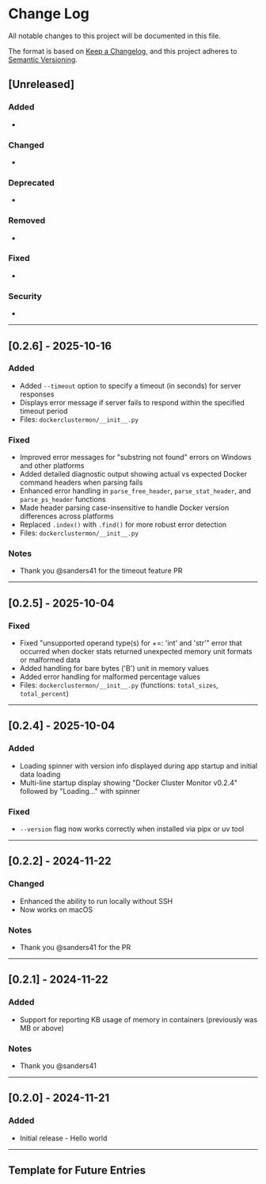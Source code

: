 # Change Log

All notable changes to this project will be documented in this file.

The format is based on [Keep a Changelog](https://keepachangelog.com/en/1.1.0/),
and this project adheres to [Semantic Versioning](https://semver.org/spec/v2.0.0.html).

## [Unreleased]

### Added
-

### Changed
-

### Deprecated
- 

### Removed
- 

### Fixed
-

### Security
-

---

## [0.2.6] - 2025-10-16

### Added
- Added `--timeout` option to specify a timeout (in seconds) for server responses
- Displays error message if server fails to respond within the specified timeout period
- Files: `dockerclustermon/__init__.py`

### Fixed
- Improved error messages for "substring not found" errors on Windows and other platforms
- Added detailed diagnostic output showing actual vs expected Docker command headers when parsing fails
- Enhanced error handling in `parse_free_header`, `parse_stat_header`, and `parse_ps_header` functions
- Made header parsing case-insensitive to handle Docker version differences across platforms
- Replaced `.index()` with `.find()` for more robust error detection
- Files: `dockerclustermon/__init__.py`

### Notes
- Thank you @sanders41 for the timeout feature PR

---

## [0.2.5] - 2025-10-04

### Fixed
- Fixed "unsupported operand type(s) for +=: 'int' and 'str'" error that occurred when docker stats returned unexpected memory unit formats or malformed data
- Added handling for bare bytes ('B') unit in memory values
- Added error handling for malformed percentage values
- Files: `dockerclustermon/__init__.py` (functions: `total_sizes`, `total_percent`)

---

## [0.2.4] - 2025-10-04

### Added
- Loading spinner with version info displayed during app startup and initial data loading
- Multi-line startup display showing "Docker Cluster Monitor v0.2.4" followed by "Loading..." with spinner

### Fixed
- `--version` flag now works correctly when installed via pipx or uv tool

---

## [0.2.2] - 2024-11-22

### Changed
- Enhanced the ability to run locally without SSH
- Now works on macOS

### Notes
- Thank you @sanders41 for the PR

---

## [0.2.1] - 2024-11-22

### Added
- Support for reporting KB usage of memory in containers (previously was MB or above)

### Notes
- Thank you @sanders41

---

## [0.2.0] - 2024-11-21

### Added
- Initial release - Hello world

---

## Template for Future Entries

<!--
## [X.Y.Z] - YYYY-MM-DD

### Added
- New features or capabilities
- Files: `path/to/new/file.ext`, `another/file.ext`

### Changed
- Modifications to existing functionality
- Files: `path/to/modified/file.ext` (summary if many files)

### Deprecated
- Features that will be removed in future versions
- Files affected: `path/to/deprecated/file.ext`

### Removed
- Features or files that were deleted
- Files: `path/to/removed/file.ext`

### Fixed
- Bug fixes and corrections
- Files: `path/to/fixed/file.ext`

### Security
- Security patches or vulnerability fixes
- Files: `path/to/security/file.ext`

### Notes
- Additional context or important information
- Major dependencies updated
- Breaking changes explanation
-->
